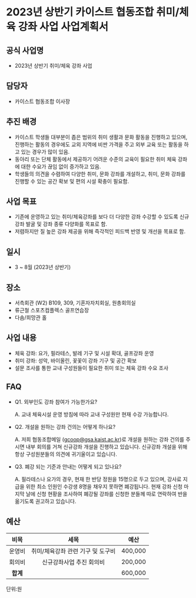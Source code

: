 2023년 상반기 카이스트 협동조합 취미/체육 강좌 사업 사업계획서
===

## 공식 사업명
- 2023년 상반기 취미/체육 강좌 사업

## 담당자
- 카이스트 협동조합 이사장

## 추진 배경
- 카이스트 학생들 대부분이 좁은 범위의 취미 생활과 문화 활동을 진행하고 있으며, 진행하는 활동의 경우에도 교외 지역에 비싼 가격을 주고 외부 교육 또는 활동을 하고 있는 경우가 많이 있음.
- 동아리 또는 단체 활동에서 제공하기 어려운 수준의 교육이 필요한 취미 체육 강좌에 대한 수요가 끊임 없이 증가하고 있음.
- 학생들의 의견을 수렴하여 다양한 취미, 문화 강좌를 개설하고, 취미, 문화 강좌를 진행할 수 있는 공간 확보 및 편의 시설 확충이 필요함.

## 사업 목표
- 기존에 운영하고 있는 취미/체육강좌를 보다 더 다양한 강좌 수강할 수 있도록 신규강좌 발굴 및 강좌 종류 다양화를 목표로 함. 
- 저렴하지만 질 높은 강좌 제공을 위해 즉각적인 피드백 반영 및 개선을 목표로 함. 

## 일시
- 3 ~ 8월 (2023년 상반기)

## 장소
- 서측회관 (W2) B109, 309, 기혼자자치회실, 원총회의실
- 류근철 스포츠컴플렉스 골프연습장
- 다솜/희망관 홀

## 사업 내용
- 체육 강좌: 요가, 필라테스, 발레 기구 및 시설 확대, 골프강좌 운영 
- 취미 강좌: 성악, 바이올린, 꽃꽃이 강좌 기구 및 공간 확보
- 설문 조사를 통한 교내 구성원들이 필요한 취미 또는 체육 강좌 수요 조사

## FAQ

- Q1. 외부인도 강좌 참여가 가능한가요?

  A. 교내 체육시설 운영 방침에 따라 교내 구성원만 현재 수강 가능합니다. 

- Q2. 개설을 원하는 강좌 건의는 어떻게 하나요? 

  A. 저희 협동조합메일 (gcoop@gsa.kaist.ac.kr)로 개설을 원하는 강좌 건의를 주시면 내부 회의를 거쳐 신규강좌 개설을 진행하고 있습니다. 신규강좌 개설을 위해 항상 구성원분들의 의견에 귀기울이고 있습니다.

- Q3. 폐강 되는 기준과 안내는 어떻게 되고 있나요?
  
  A. 필라테스나 요가의 경우, 현재 한 반당 정원을 15명으로 두고 있으며, 강사료 지급을 위한 최소 인원인 수강생 8명을 채우지 못하면 폐강됩니다. 현재 강좌 신청 마지막 날에 신청 현황을 조사하여 폐강될 강좌를 신청한 분들께 따로 연락하여 반을 옮기도록 권고하고 있습니다.


## 예산

| **비목** |        **세목**         | **예산** |
|:------:|:--------------------:|:--------:|
|  운영비   |    취미/체육강좌 관련 기구 및 도구비    | 400,000 |
|  회의비  |  신규강좌사업 추진 회의비  | 200,000 |
| **합계** |                      |  600,000   |
단위:원
